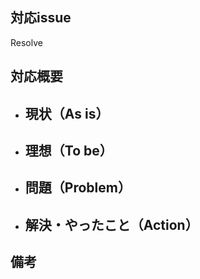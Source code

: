 ## 対応issue

Resolve

## 対応概要

- 現状（As is）
  -

- 理想（To be）
  -

- 問題（Problem）
  -

- 解決・やったこと（Action）
  -

## 備考
